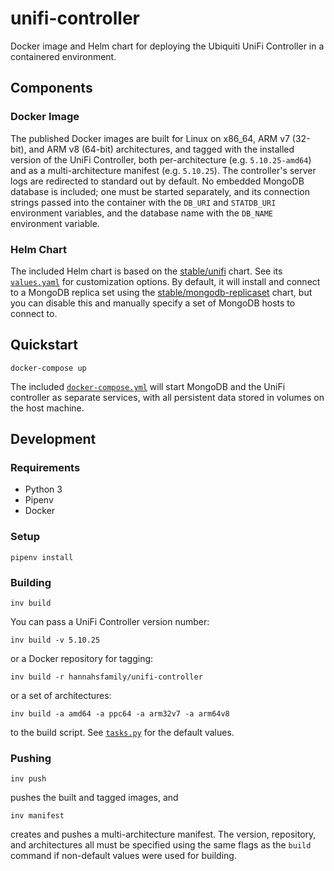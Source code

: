 # unifi-controller

Docker image and Helm chart for deploying the Ubiquiti UniFi Controller in a
containered environment.

## Components

### Docker Image

The published Docker images are built for Linux on x86_64, ARM v7 (32-bit),
and ARM v8 (64-bit) architectures, and tagged with the installed version of the
UniFi Controller, both per-architecture (e.g. `5.10.25-amd64`) and as a
multi-architecture manifest (e.g. `5.10.25`). The controller's server logs are
redirected to standard out by default. No embedded MongoDB database is
included; one must be started separately, and its connection strings passed
into the container with the `DB_URI` and `STATDB_URI` environment variables,
and the database name with the `DB_NAME` environment variable.

### Helm Chart

The included Helm chart is based on the [stable/unifi][] chart. See its
[`values.yaml`](Charts/unifi-controller/values.yaml) for customization
options. By default, it will install and connect to a MongoDB replica set
using the [stable/mongodb-replicaset][] chart, but you can disable this and
manually specify a set of MongoDB hosts to connect to.

## Quickstart

    docker-compose up

The included [`docker-compose.yml`](docker-compose.yml) will start MongoDB
and the UniFi controller as separate services, with all persistent data stored
in volumes on the host machine.

## Development

### Requirements

- Python 3
- Pipenv
- Docker

### Setup

    pipenv install

### Building

    inv build

You can pass a UniFi Controller version number:

    inv build -v 5.10.25

or a Docker repository for tagging:

    inv build -r hannahsfamily/unifi-controller

or a set of architectures:

    inv build -a amd64 -a ppc64 -a arm32v7 -a arm64v8

to the build script. See [`tasks.py`](tasks.py) for the default values.

### Pushing

    inv push

pushes the built and tagged images, and

    inv manifest

creates and pushes a multi-architecture manifest. The version, repository, and
architectures all must be specified using the same flags as the `build` command
if non-default values were used for building.

[stable/unifi]: https://github.com/helm/charts/tree/master/stable/unifi
[stable/mongodb-replicaset]: https://github.com/helm/charts/tree/master/stable/mongodb-replicaset
